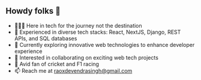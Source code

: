 ## Howdy folks 👋

- 🧑🏽‍💻 Here in tech for the journey not the destination
- 🌱 Experienced in diverse tech stacks: React, NextJS, Django, REST APIs, and SQL databases
- 🔭 Currently exploring innovative web technologies to enhance developer experience
- 👯 Interested in collaborating on exciting web tech projects
- 🏏 Avid fan of cricket and F1 racing
- 📫 Reach me at raoxdevendrasingh@gmail.com
<br>
<br>
